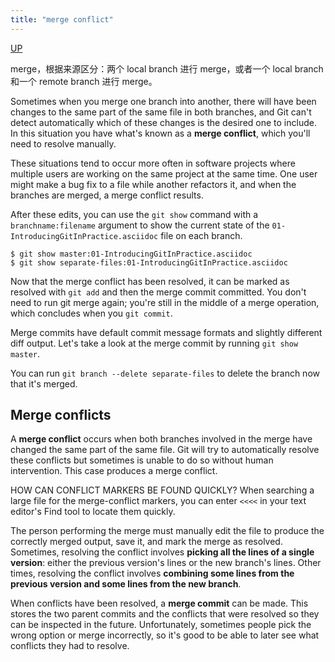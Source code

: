 ```yaml
---
title: "merge conflict"
---
```


[UP](/git.html)


merge，根据来源区分：两个 local branch 进行 merge，或者一个 local branch 和一个 remote branch 进行 merge。

Sometimes when you merge one branch into another,
there will have been changes to the same part of the same file in both branches,
and Git can't detect automatically which of these changes is the desired one to include.
In this situation you have what's known as a **merge conflict**, which you'll need to resolve manually.

These situations tend to occur more often in software projects
where multiple users are working on the same project at the same time.
One user might make a bug fix to a file while another refactors it,
and when the branches are merged, a merge conflict results.

After these edits, you can use the `git show` command with a `branchname:filename` argument to show
the current state of the `01-IntroducingGitInPractice.asciidoc` file on each branch.

```text
$ git show master:01-IntroducingGitInPractice.asciidoc
$ git show separate-files:01-IntroducingGitInPractice.asciidoc
```

Now that the merge conflict has been resolved,
it can be marked as resolved with `git add` and then the merge commit committed.
You don't need to run git merge again;
you're still in the middle of a merge operation, which concludes when you `git commit`.

Merge commits have default commit message formats and slightly different diff output.
 Let's take a look at the merge commit by running `git show master`.

You can run `git branch --delete separate-files` to delete the branch now that it's merged.

## Merge conflicts

A **merge conflict** occurs when both branches involved in the merge have changed the same part of the same file.
Git will try to automatically resolve these conflicts but sometimes is unable to do so without human intervention.
This case produces a merge conflict.

HOW CAN CONFLICT MARKERS BE FOUND QUICKLY?
When searching a large file for the merge-conflict markers,
you can enter `<<<<` in your text editor's Find tool to locate them quickly.

The person performing the merge must manually edit the file to produce the correctly merged output,
save it, and mark the merge as resolved.
Sometimes, resolving the conflict involves **picking all the lines of a single version**:
either the previous version's lines or the new branch's lines.
Other times, resolving the conflict involves **combining some lines from the previous version and some lines from the new branch**.

When conflicts have been resolved, a **merge commit** can be made.
This stores the two parent commits and the conflicts that were resolved so they can be inspected in the future.
Unfortunately, sometimes people pick the wrong option or merge incorrectly,
so it's good to be able to later see what conflicts they had to resolve.
